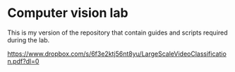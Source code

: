 # Computer vision lab

This is my version of the repository that contain guides and scripts required during the lab.


https://www.dropbox.com/s/6f3e2ktj56nt8yu/LargeScaleVideoClassification.pdf?dl=0
